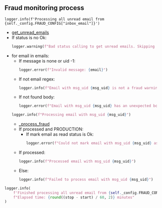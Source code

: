 ## Fraud monitoring process

```
logger.info(f'Processing all unread email from {self._config.FRAUD_CONFIG["inbox_email"]}')
```
* [get_unread_emails](../repositories/notifications_repository/get_unread_emails.md)
* If status is no Ok:
  ```python
  logger.warning(f"Bad status calling to get unread emails. Skipping fraud monitor process")
  ```
* for email in emails:
  * If message is none or uid -1:
    ```python
    logger.error(f"Invalid message: {email}")
    ```
  * If not email regex:
    ```python
    logger.info(f"Email with msg_uid {msg_uid} is not a fraud warning. Skipping...")
    ``` 
  * If not found body:
    ```python
    logger.error(f"Email with msg_uid {msg_uid} has an unexpected body")
    ```  
  ```python
  logger.info(f"Processing email with msg_uid {msg_uid}")
  ```
  * [_process_fraud](_process_fraud.md)
  * If processed and PRODUCTION:
    * If mark email as read status is Ok:
      ```python
      logger.error(f"Could not mark email with msg_uid {msg_uid} as read")
      ```
  * If processed:
    ```python
    logger.info(f"Processed email with msg_uid {msg_uid}")
    ```
  * Else:
    ```python
    logger.info(f"Failed to process email with msg_uid {msg_uid}")
    ```
```python
logger.info(
    f'Finished processing all unread email from {self._config.FRAUD_CONFIG["inbox_email"]}. '
    f"Elapsed time: {round((stop - start) / 60, 2)} minutes"
)
```